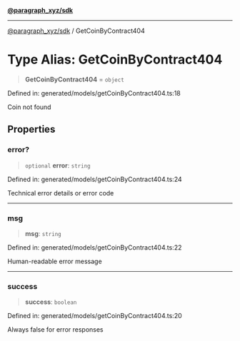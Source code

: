 [**@paragraph_xyz/sdk**](../README.md)

***

[@paragraph_xyz/sdk](../README.md) / GetCoinByContract404

# Type Alias: GetCoinByContract404

> **GetCoinByContract404** = `object`

Defined in: generated/models/getCoinByContract404.ts:18

Coin not found

## Properties

### error?

> `optional` **error**: `string`

Defined in: generated/models/getCoinByContract404.ts:24

Technical error details or error code

***

### msg

> **msg**: `string`

Defined in: generated/models/getCoinByContract404.ts:22

Human-readable error message

***

### success

> **success**: `boolean`

Defined in: generated/models/getCoinByContract404.ts:20

Always false for error responses
